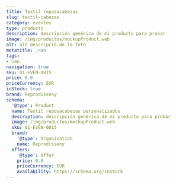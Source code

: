 ```yaml
---
title: Textil reposacabezas
slug: textil-cabezas
category: eventos
type: producto
description: descripción genérica de mi producto para probar
image: /img/productos/mockupProduct.web
alt: alt descripció de la foto
metatitle: .nan
tags:
- nan
navigation: true
sku: 01-EVEN-0015
price: 0.0
priceCurrency: EUR
inStock: true
brand: Reprodisseny
schema:
  '@type': Product
  name: Textil reposacabezas personalizados
  description: descripción genérica de mi producto para probar
  image: /img/productos/mockupProduct.web
  sku: 01-EVEN-0015
  brand:
    '@type': Organization
    name: Reprodisseny
  offers:
    '@type': Offer
    price: 0.0
    priceCurrency: EUR
    availability: https://schema.org/InStock
---
```

